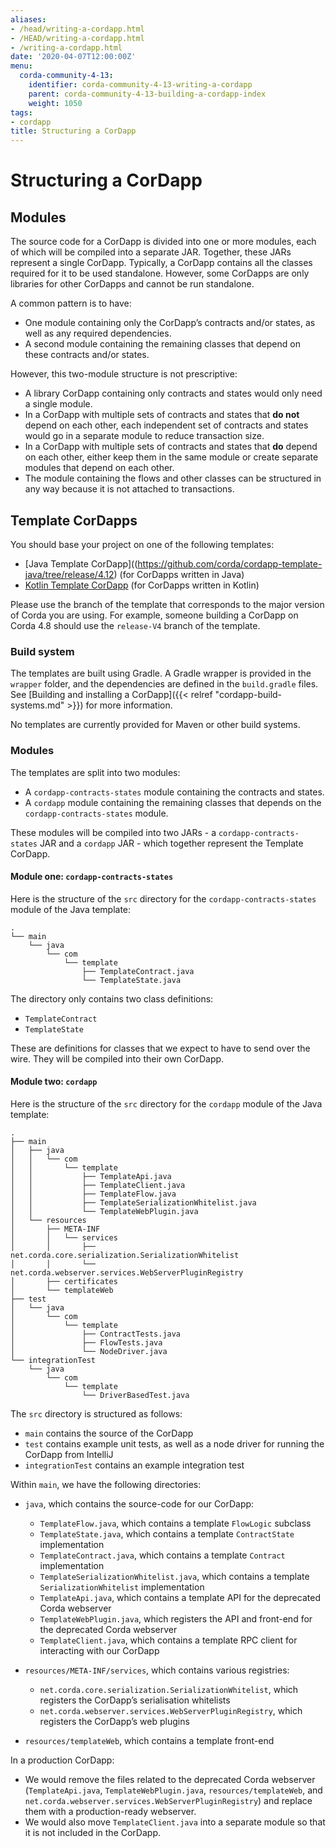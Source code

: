 ```yaml
---
aliases:
- /head/writing-a-cordapp.html
- /HEAD/writing-a-cordapp.html
- /writing-a-cordapp.html
date: '2020-04-07T12:00:00Z'
menu:
  corda-community-4-13:
    identifier: corda-community-4-13-writing-a-cordapp
    parent: corda-community-4-13-building-a-cordapp-index
    weight: 1050
tags:
- cordapp
title: Structuring a CorDapp
---
```



# Structuring a CorDapp




## Modules

The source code for a CorDapp is divided into one or more modules, each of which will be compiled into a separate JAR.
Together, these JARs represent a single CorDapp. Typically, a CorDapp contains all the classes required for it to be
used standalone. However, some CorDapps are only libraries for other CorDapps and cannot be run standalone.

A common pattern is to have:


* One module containing only the CorDapp’s contracts and/or states, as well as any required dependencies.
* A second module containing the remaining classes that depend on these contracts and/or states.

However, this two-module structure is not prescriptive:

* A library CorDapp containing only contracts and states would only need a single module.
* In a CorDapp with multiple sets of contracts and states that **do not** depend on each other, each independent set of
contracts and states would go in a separate module to reduce transaction size.
* In a CorDapp with multiple sets of contracts and states that **do** depend on each other, either keep them in the
same module or create separate modules that depend on each other.
* The module containing the flows and other classes can be structured in any way because it is not attached to
transactions.


## Template CorDapps

You should base your project on one of the following templates:


* [Java Template CorDapp]((https://github.com/corda/cordapp-template-java/tree/release/4.12) (for CorDapps written in Java)
* [Kotlin Template CorDapp](https://github.com/corda/cordapp-template-kotlin/tree/release/4.12) (for CorDapps written in Kotlin)

Please use the branch of the template that corresponds to the major version of Corda you are using. For example,
someone building a CorDapp on Corda 4.8 should use the `release-V4` branch of the template.


### Build system

The templates are built using Gradle. A Gradle wrapper is provided in the `wrapper` folder, and the dependencies are
defined in the `build.gradle` files. See [Building and installing a CorDapp]({{< relref "cordapp-build-systems.md" >}}) for more information.

No templates are currently provided for Maven or other build systems.


### Modules

The templates are split into two modules:


* A `cordapp-contracts-states` module containing the contracts and states.
* A `cordapp` module containing the remaining classes that depends on the `cordapp-contracts-states` module.

These modules will be compiled into two JARs - a `cordapp-contracts-states` JAR and a `cordapp` JAR - which
together represent the Template CorDapp.


#### Module one: `cordapp-contracts-states`

Here is the structure of the `src` directory for the `cordapp-contracts-states` module of the Java template:

```none
.
└── main
    └── java
        └── com
            └── template
                ├── TemplateContract.java
                └── TemplateState.java
```

The directory only contains two class definitions:


* `TemplateContract`
* `TemplateState`

These are definitions for classes that we expect to have to send over the wire. They will be compiled into their own
CorDapp.


#### Module two: `cordapp`

Here is the structure of the `src` directory for the `cordapp` module of the Java template:

```none
.
├── main
│   ├── java
│   │   └── com
│   │       └── template
│   │           ├── TemplateApi.java
│   │           ├── TemplateClient.java
│   │           ├── TemplateFlow.java
│   │           ├── TemplateSerializationWhitelist.java
│   │           └── TemplateWebPlugin.java
│   └── resources
│       ├── META-INF
│       │   └── services
│       │       ├── net.corda.core.serialization.SerializationWhitelist
│       │       └── net.corda.webserver.services.WebServerPluginRegistry
│       ├── certificates
│       └── templateWeb
├── test
│   └── java
│       └── com
│           └── template
│               ├── ContractTests.java
│               ├── FlowTests.java
│               └── NodeDriver.java
└── integrationTest
    └── java
        └── com
            └── template
                └── DriverBasedTest.java
```

The `src` directory is structured as follows:


* `main` contains the source of the CorDapp
* `test` contains example unit tests, as well as a node driver for running the CorDapp from IntelliJ
* `integrationTest` contains an example integration test

Within `main`, we have the following directories:


* `java`, which contains the source-code for our CorDapp:

    * `TemplateFlow.java`, which contains a template `FlowLogic` subclass
    * `TemplateState.java`, which contains a template `ContractState` implementation
    * `TemplateContract.java`, which contains a template `Contract` implementation
    * `TemplateSerializationWhitelist.java`, which contains a template `SerializationWhitelist` implementation
    * `TemplateApi.java`, which contains a template API for the deprecated Corda webserver
    * `TemplateWebPlugin.java`, which registers the API and front-end for the deprecated Corda webserver
    * `TemplateClient.java`, which contains a template RPC client for interacting with our CorDapp



* `resources/META-INF/services`, which contains various registries:

    * `net.corda.core.serialization.SerializationWhitelist`, which registers the CorDapp’s serialisation whitelists
    * `net.corda.webserver.services.WebServerPluginRegistry`, which registers the CorDapp’s web plugins



* `resources/templateWeb`, which contains a template front-end

In a production CorDapp:


* We would remove the files related to the deprecated Corda webserver (`TemplateApi.java`,
`TemplateWebPlugin.java`, `resources/templateWeb`, and `net.corda.webserver.services.WebServerPluginRegistry`)
and replace them with a production-ready webserver.
* We would also move `TemplateClient.java` into a separate module so that it is not included in the CorDapp.
